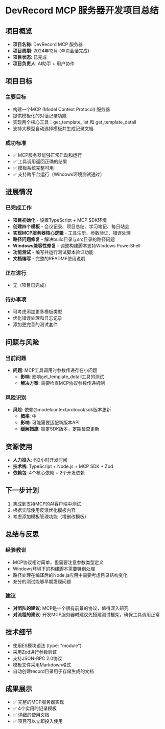 # DevRecord MCP 服务器开发项目总结

## 项目概览
- **项目名称**: DevRecord MCP 服务器
- **项目周期**: 2024年12月 (单次会话完成)
- **项目状态**: 已完成
- **项目负责人**: AI助手 + 用户协作

## 项目目标
### 主要目标
- 构建一个MCP (Model Context Protocol) 服务器
- 提供模板化的对话记录功能
- 实现两个核心工具：get_template_list 和 get_template_detail
- 支持大模型自动选择模板并生成记录文档

### 成功标准
- ✅ MCP服务器能够正常启动和运行
- ✅ 工具调用返回正确的结果
- ✅ 模板系统完整可用
- ✅ 支持跨平台运行（Windows环境测试通过）

## 进展情况
### 已完成工作
- **项目初始化** - 设置TypeScript + MCP SDK环境
- **创建四个模板** - 会议记录、项目总结、学习笔记、每日站会
- **实现MCP服务器核心逻辑** - 工具注册、参数验证、错误处理
- **路径问题修复** - 解决build目录与src目录的路径问题
- **Windows兼容性修复** - 调整构建脚本支持Windows PowerShell
- **功能测试** - 编写并运行测试脚本验证功能
- **文档编写** - 完整的README使用说明

### 正在进行
- 无（项目已完成）

### 待办事项
- 可考虑添加更多模板类型
- 优化错误处理和日志记录
- 添加更完善的测试套件

## 问题与风险
### 当前问题
- **问题**: MCP工具调用时参数传递存在小问题
  - **影响**: 影响get_template_detail工具的测试
  - **解决方案**: 需要检查MCP协议参数传递机制

### 风险识别
- **风险**: 依赖@modelcontextprotocol/sdk版本更新
  - **概率**: 中
  - **影响**: 可能需要适配新版本API
  - **缓解措施**: 锁定SDK版本，定期检查更新

## 资源使用
- **人力投入**: 约2小时开发时间
- **技术栈**: TypeScript + Node.js + MCP SDK + Zod
- **依赖包**: 4个核心依赖 + 2个开发依赖

## 下一步计划
1. 集成到支持MCP的AI客户端中测试
2. 根据实际使用反馈优化模板内容
3. 考虑添加模板管理功能（增删改模板）

## 总结与反思
### 经验教训
- MCP协议相对简单，但需要注意参数类型定义
- Windows环境下的构建脚本需要特别处理
- 路径处理在编译后的Node.js应用中需要考虑目录结构变化
- 充分的测试能够早期发现问题

### 建议
- **对团队的建议**: MCP是一个很有前景的协议，值得深入研究
- **对流程的建议**: 开发MCP服务器时建议先搭建测试框架，确保工具调用正常

## 技术细节
- 使用ES模块语法 (type: "module")
- 采用Zod进行参数验证
- 支持JSON-RPC 2.0协议
- 模板文件采用Markdown格式
- 自动创建record目录用于存储生成的文档

## 成果展示
- ✅ 完整的MCP服务器实现
- ✅ 4个实用的记录模板
- ✅ 详细的使用文档
- ✅ 项目可以立即投入使用 